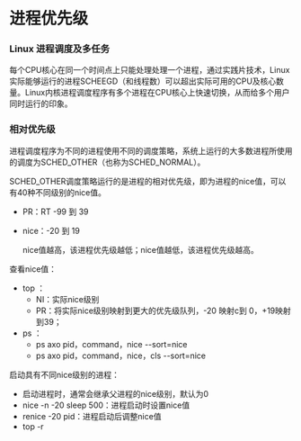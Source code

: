 # 进程优先级

### Linux 进程调度及多任务

每个CPU核心在同一个时间点上只能处理处理一个进程，通过实践片技术，Linux实际能够运行的进程SCHEEGD（和线程数）可以超出实际可用的CPU及核心数量。Linux内核进程调度程序有多个进程在CPU核心上快速切换，从而给多个用户同时运行的印象。

### 相对优先级

进程调度程序为不同的进程使用不同的调度策略，系统上运行的大多数进程所使用的调度为SCHED_OTHER（也称为SCHED_NORMAL）。

SCHED_OTHER调度策略运行的是进程的相对优先级，即为进程的nice值，可以有40种不同级别的nice值。

- PR：RT -99 到 39

- nice：-20 到 19

  nice值越高，该进程优先级越低；nice值越低，该进程优先级越高。

查看nice值：

- top ： 
  - NI：实际nice级别
  - PR：将实际nice级别映射到更大的优先级队列，-20 映射c到 0，+19映射到39；
- ps ：
  - ps axo pid，command，nice  --sort=nice
  - ps axo pid，command，nice，cls --sort=nice

启动具有不同nice级别的进程：

- 启动进程时，通常会继承父进程的nice级别，默认为0
- nice -n -20 sleep 500：进程启动时设置nice值
- renice -20 pid：进程启动后调整nice值
- top -r